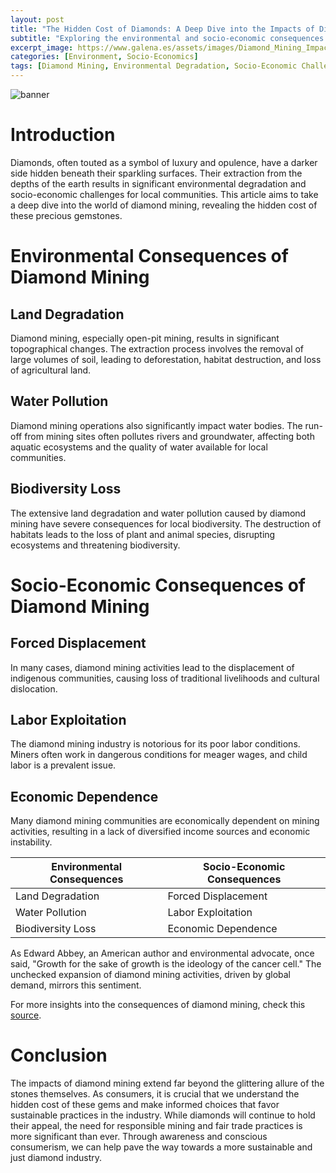 ```yaml
---
layout: post
title: "The Hidden Cost of Diamonds: A Deep Dive into the Impacts of Diamond Mining"
subtitle: "Exploring the environmental and socio-economic consequences of diamond mining worldwide."
excerpt_image: https://www.galena.es/assets/images/Diamond_Mining_Impacts.png
categories: [Environment, Socio-Economics]
tags: [Diamond Mining, Environmental Degradation, Socio-Economic Challenges, Sustainable Practices]
---
```


![banner](https://www.galena.es/assets/images/Diamond_Mining_Impacts.png "Aerial view of a diamond mining site, showcasing large open pits and surrounding deforested areas, highlighting the environmental degradation and socio-economic challenges faced by local communities.")

# Introduction 

Diamonds, often touted as a symbol of luxury and opulence, have a darker side hidden beneath their sparkling surfaces. Their extraction from the depths of the earth results in significant environmental degradation and socio-economic challenges for local communities. This article aims to take a deep dive into the world of diamond mining, revealing the hidden cost of these precious gemstones.

# Environmental Consequences of Diamond Mining

## Land Degradation

Diamond mining, especially open-pit mining, results in significant topographical changes. The extraction process involves the removal of large volumes of soil, leading to deforestation, habitat destruction, and loss of agricultural land.

## Water Pollution

Diamond mining operations also significantly impact water bodies. The run-off from mining sites often pollutes rivers and groundwater, affecting both aquatic ecosystems and the quality of water available for local communities.

## Biodiversity Loss

The extensive land degradation and water pollution caused by diamond mining have severe consequences for local biodiversity. The destruction of habitats leads to the loss of plant and animal species, disrupting ecosystems and threatening biodiversity.

# Socio-Economic Consequences of Diamond Mining

## Forced Displacement

In many cases, diamond mining activities lead to the displacement of indigenous communities, causing loss of traditional livelihoods and cultural dislocation.

## Labor Exploitation

The diamond mining industry is notorious for its poor labor conditions. Miners often work in dangerous conditions for meager wages, and child labor is a prevalent issue.

## Economic Dependence

Many diamond mining communities are economically dependent on mining activities, resulting in a lack of diversified income sources and economic instability.

|Environmental Consequences|Socio-Economic Consequences|
|---|---|
|Land Degradation|Forced Displacement|
|Water Pollution|Labor Exploitation|
|Biodiversity Loss|Economic Dependence|

As Edward Abbey, an American author and environmental advocate, once said, "Growth for the sake of growth is the ideology of the cancer cell." The unchecked expansion of diamond mining activities, driven by global demand, mirrors this sentiment.

For more insights into the consequences of diamond mining, check this [source](https://www.brilliantearth.com/conflict-diamond/).

# Conclusion

The impacts of diamond mining extend far beyond the glittering allure of the stones themselves. As consumers, it is crucial that we understand the hidden cost of these gems and make informed choices that favor sustainable practices in the industry. While diamonds will continue to hold their appeal, the need for responsible mining and fair trade practices is more significant than ever. Through awareness and conscious consumerism, we can help pave the way towards a more sustainable and just diamond industry.